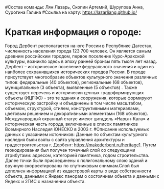 #Состав команды: 
Лян Лазарь, Скопин Артемий, Шурупова Анна, Сурогина Галина
#Ссылка на карту:
https://lazarliang.github.io/ 
# Краткая информация о городе: 
Город Дербент располагается на юге России в Республике Дагестан, численность населения города 123 700 человек. Он является самым древним российским городом, первое поселение  Куро-Аракской культуры, возникло здесь в эпоху ранней бронзы пять тысяч лет назад. Дербент – историческое поселение федерального значения и один из наиболее сохранившихся исторических городов России.
В городе присутствует многообразие объектов культурного значения различных типов: федеральные (40 объектов), региональные (68 объектов), муниципальные (3 объекта), выявленные (5 объектов) . Также существует перечень и исторически ценных градоформирующих объекты (ИЦГФО) - это те здания и сооружения, которые формируют историческую застройку и объединены в том числе масштабом, объемом, структурой, стилем, конструктивными материалами, цветовым решением и декоративными элементами (168 объектов). Международный охранный статус имеют цитадель «Нарын-Кала» и историческая часть города, включенные в список памятников Всемирного Наследия ЮНЕСКО в 2003 г.
#Описание используемых данных с указанием источников:
Данные по объектам культурного наследия были взяты с сайта управления архитектуры и градостроительства г. Дербент:  https://makederbent.ru/heritage1. Путем геокодирования был получен точечный слой со следующими атрибутами: адресом, категорией памятника, годом строительства. Далее точки были присоединены к полигональному слою зданий и вручную скорректированы по спутниковым снимкам.Слой был дополнен информацией из кадастровой карты  о виде собственности объекта, данными с Яндекс панорам о  состоянием объекта и данными с Яндекс и 2ГИС о назначении объекта.
